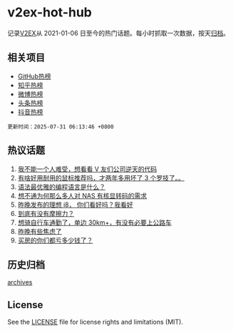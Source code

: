 # v2ex-hot-hub

 记录[V2EX](https://www.v2ex.com/)从 2021-01-06 日至今的热门话题。每小时抓取一次数据，按天[归档](archives)。
 
 ## 相关项目

- [GitHub热榜](https://github.com/lonnyzhang423/github-hot-hub)
- [知乎热榜](https://github.com/lonnyzhang423/zhihu-hot-hub)
- [微博热榜](https://github.com/lonnyzhang423/weibo-hot-hub)
- [头条热榜](https://github.com/lonnyzhang423/toutiao-hot-hub)
- [抖音热榜](https://github.com/lonnyzhang423/douyin-hot-hub)


 `更新时间：2025-07-31 06:13:46 +0800`

## 热议话题

1. [我不能一个人难受，想看看 V 友们公司逆天的代码](https://www.v2ex.com/t/1148645)
1. [有啥好用耐用的鼠标推荐吗，才两年多用坏了 3 个罗技了。。](https://www.v2ex.com/t/1148641)
1. [语法最优雅的编程语言是什么？](https://www.v2ex.com/t/1148712)
1. [想不通为何那么多人对 NAS 有核显转码的需求](https://www.v2ex.com/t/1148642)
1. [昨晚发布的理想 i8， 你们看好吗？我看好](https://www.v2ex.com/t/1148667)
1. [到底有没有摩擦力？](https://www.v2ex.com/t/1148808)
1. [想骑自行车通勤了，单边 30km+，有没有必要上公路车](https://www.v2ex.com/t/1148656)
1. [昨晚有些焦虑了](https://www.v2ex.com/t/1148668)
1. [买房的你们都亏多少钱了？](https://www.v2ex.com/t/1148756)

## 历史归档

[archives](archives)

## License

See the [LICENSE](LICENSE) file for license rights and limitations (MIT).
